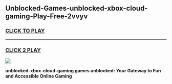 
## Unblocked-Games-unblocked-xbox-cloud-gaming-Play-Free-2vvyv
<h3>
<a href="https://premium76.site?title=unblocked-xbox-cloud-gaming&ref=10A">CLICK TO PLAY</a></h3>
<hr>

<h3>
<a href="https://premium76.site?title=unblocked-xbox-cloud-gaming&ref=10A">CLICK 2 PLAY</a>
  
</h3>

<a href="https://premium76.site?title=unblocked-xbox-cloud-gaming&ref=10A"><img src="https://clearcache.store/games.png"></a>


**unblocked-xbox-cloud-gaming games unblocked: Your Gateway to Fun and Accessible Online Gaming**

